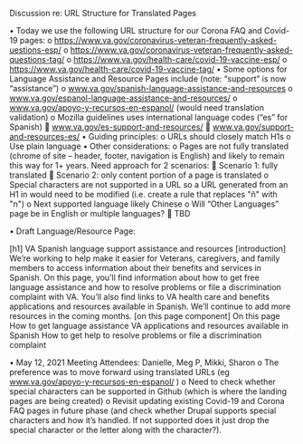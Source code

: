 Discussion re: URL Structure for Translated Pages

•	Today we use the following URL structure for our Corona FAQ and Covid-19 pages:
o	https://www.va.gov/coronavirus-veteran-frequently-asked-uestions-esp/
o	https://www.va.gov/coronavirus-veteran-frequently-asked-questions-tag/ 
o	https://www.va.gov/health-care/covid-19-vaccine-esp/ 
o	https://www.va.gov/health-care/covid-19-vaccine-tag/ 
•	Some options for Language Assistance and Resource Pages include (note: “support” is now “assistance”)
o	www.va.gov/spanish-language-assistance-and-resources
o	www.va.gov/espanol-language-assistance-and-resources/
o	www.va.gov/apoyo-y-recursos-en-espanol/ (would need translation validation)
o	Mozilla guidelines uses international language codes (“es” for Spanish)
	www.va.gov/es-support-and-resources/
	www.va.gov/support-and-resources-es/ 
•	Guiding principles:
o	URLs should closely match H1s
o	Use plain language
•	Other considerations:
o	Pages are not fully translated (chrome of site – header, footer, navigation is English) and likely to remain this way for 1+ years. Need approach for 2 scenarios:
	Scenario 1: fully translated
	Scenario 2: only content portion of a page is translated
o	Special characters are not supported in a URL so a URL generated from an H1 in would need to be modified (i.e. create a rule that replaces "ñ" with "n")
o	Next supported language likely Chinese
o	Will “Other Languages” page be in English or multiple languages?
	TBD

•	Draft Language/Resource Page:

[h1] VA Spanish language support assistance and resources
[introduction]
We’re working to help make it easier for Veterans, caregivers, and family members to access information about their benefits and services in Spanish. On this page, you’ll find information about how to get free language assistance and how to resolve problems or file a discrimination complaint with VA. You’ll also find links to VA health care and benefits applications and resources available in Spanish. We’ll continue to add more resources in the coming months.
[on this page component] On this page
How to get language assistance
VA applications and resources available in Spanish
How to get help to resolve problems or file a discrimination complaint

•	May 12, 2021 Meeting Attendees: Danielle, Meg P, Mikki, Sharon
o	The preference was to move forward using translated URLs (eg www.va.gov/apoyo-y-recursos-en-espanol/ )
o	Need to check whether special characters can be supported in Github (which is where the landing pages are being created) 
o	Revisit updating existing Covid-19 and Corona FAQ pages in future phase (and check whether Drupal supports special characters and how it’s handled. If not supported does it just drop the special character or the letter along with the character?).


